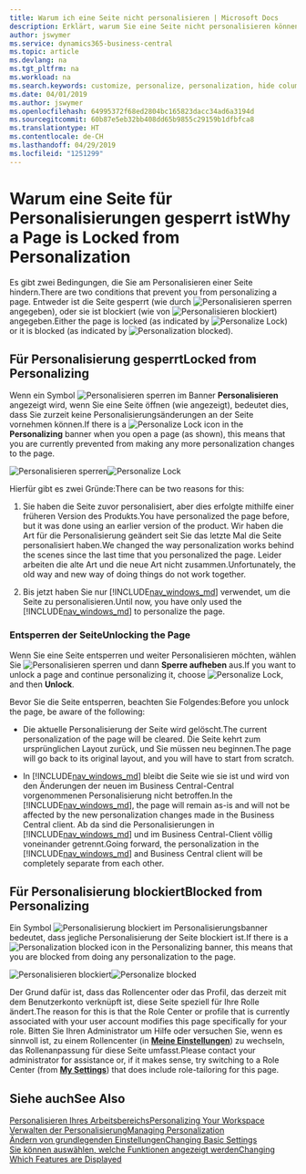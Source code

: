 ```yaml
---
title: Warum ich eine Seite nicht personalisieren | Microsoft Docs
description: Erklärt, warum Sie eine Seite nicht personalisieren können und was Sie tun können, um sie zu entsperren, sodass Sie sie anpassen können.
author: jswymer
ms.service: dynamics365-business-central
ms.topic: article
ms.devlang: na
ms.tgt_pltfrm: na
ms.workload: na
ms.search.keywords: customize, personalize, personalization, hide columns, remove fields, move fields
ms.date: 04/01/2019
ms.author: jswymer
ms.openlocfilehash: 64995372f68ed2804bc165823dacc34ad6a3194d
ms.sourcegitcommit: 60b87e5eb32bb408dd65b9855c29159b1dfbfca8
ms.translationtype: HT
ms.contentlocale: de-CH
ms.lasthandoff: 04/29/2019
ms.locfileid: "1251299"
---
```

# <a name="why-a-page-is-locked-from-personalization"></a><span data-ttu-id="5817a-103">Warum eine Seite für Personalisierungen gesperrt ist</span><span class="sxs-lookup"><span data-stu-id="5817a-103">Why a Page is Locked from Personalization</span></span>

<span data-ttu-id="5817a-104">Es gibt zwei Bedingungen, die Sie am Personalisieren einer Seite hindern.</span><span class="sxs-lookup"><span data-stu-id="5817a-104">There are two conditions that prevent you from personalizing a page.</span></span> <span data-ttu-id="5817a-105">Entweder ist die Seite gesperrt (wie durch ![Personalisieren sperren](media/personalization-lock-icon.png "Personalisieren sperren") angegeben), oder sie ist blockiert (wie von ![Personalisieren blockiert](media/personalization-blocked-icon.png "Personalisieren blockiert")) angegeben.</span><span class="sxs-lookup"><span data-stu-id="5817a-105">Either the page is locked (as indicated by ![Personalize Lock](media/personalization-lock-icon.png "Personalize lock")) or it is blocked (as indicated by ![Personalization blocked](media/personalization-blocked-icon.png "Personalization blocked")).</span></span>

## <a name="locked-from-personalizing"></a><span data-ttu-id="5817a-106">Für Personalisierung gesperrt</span><span class="sxs-lookup"><span data-stu-id="5817a-106">Locked from Personalizing</span></span>

<span data-ttu-id="5817a-107">Wenn ein Symbol ![Personalisieren sperren](media/personalization-lock-icon.png "Personalisieren sperren") im Banner **Personalisieren** angezeigt wird, wenn Sie eine Seite öffnen (wie angezeigt), bedeutet dies, dass Sie zurzeit keine Personalisierungsänderungen an der Seite vornehmen können.</span><span class="sxs-lookup"><span data-stu-id="5817a-107">If there is a ![Personalize Lock](media/personalization-lock-icon.png "Personalize lock") icon in the **Personalizing** banner when you open a page (as shown), this means that you are currently prevented from making any more personalization changes to the page.</span></span>

<span data-ttu-id="5817a-108">![Personalisieren sperren](media/personalization-locked.png "Personalisieren sperren")</span><span class="sxs-lookup"><span data-stu-id="5817a-108">![Personalize Lock](media/personalization-locked.png "Personalize lock")</span></span>


<!-- This is because we changed the way personalization works behind the scenes since the last time that you personalized the page. Unfortunately, the old way and new of doing things do not work together.

The page currently includes the last personalization changes that you made. If you want to continue personalizing the page, then you can choose the lock icon and then **Unlock**. Just be aware that if you choose to unlock the page, the current personalization of the page will be cleared, and you will have to start from scratch.
-->

<span data-ttu-id="5817a-109">Hierfür gibt es zwei Gründe:</span><span class="sxs-lookup"><span data-stu-id="5817a-109">There can be two reasons for this:</span></span>

1. <span data-ttu-id="5817a-110">Sie haben die Seite zuvor personalisiert, aber dies erfolgte mithilfe einer früheren Version des Produkts.</span><span class="sxs-lookup"><span data-stu-id="5817a-110">You have personalized the page before, but it was done using an earlier version of the product.</span></span> <span data-ttu-id="5817a-111">Wir haben die Art für die Personalisierung geändert seit Sie das letzte Mal die Seite personalisiert haben.</span><span class="sxs-lookup"><span data-stu-id="5817a-111">We changed the way personalization works behind the scenes since the last time that you personalized the page.</span></span> <span data-ttu-id="5817a-112">Leider arbeiten die alte Art und die neue Art nicht zusammen.</span><span class="sxs-lookup"><span data-stu-id="5817a-112">Unfortunately, the old way and new way of doing things do not work together.</span></span>

2. <span data-ttu-id="5817a-113">Bis jetzt haben Sie nur [!INCLUDE[nav_windows_md](includes/nav_windows_md.md)] verwendet, um die Seite zu personalisieren.</span><span class="sxs-lookup"><span data-stu-id="5817a-113">Until now, you have only used the [!INCLUDE[nav_windows_md](includes/nav_windows_md.md)] to personalize the page.</span></span>

### <a name="unlocking-the-page"></a><span data-ttu-id="5817a-114">Entsperren der Seite</span><span class="sxs-lookup"><span data-stu-id="5817a-114">Unlocking the Page</span></span>

<span data-ttu-id="5817a-115">Wenn Sie eine Seite entsperren und weiter Personalisieren möchten, wählen Sie ![Personalisieren sperren](media/personalization-lock-icon.png "Personalisieren sperren") und dann **Sperre aufheben** aus.</span><span class="sxs-lookup"><span data-stu-id="5817a-115">If you want to unlock a page and continue personalizing it, choose ![Personalize Lock](media/personalization-lock-icon.png "Personalize lock"), and then **Unlock**.</span></span>  

<span data-ttu-id="5817a-116">Bevor Sie die Seite entsperren, beachten Sie Folgendes:</span><span class="sxs-lookup"><span data-stu-id="5817a-116">Before you unlock the page, be aware of the following:</span></span>

- <span data-ttu-id="5817a-117">Die aktuelle Personalisierung der Seite wird gelöscht.</span><span class="sxs-lookup"><span data-stu-id="5817a-117">The current personalization of the page will be cleared.</span></span> <span data-ttu-id="5817a-118">Die Seite kehrt zum ursprünglichen Layout zurück, und Sie müssen neu beginnen.</span><span class="sxs-lookup"><span data-stu-id="5817a-118">The page will go back to its original layout, and you will have to start from scratch.</span></span>

- <span data-ttu-id="5817a-119">In [!INCLUDE[nav_windows_md](includes/nav_windows_md.md)] bleibt die Seite wie sie ist und wird von den Änderungen der neuen im Business Central-Central vorgenommenen Personalisierung nicht betroffen.</span><span class="sxs-lookup"><span data-stu-id="5817a-119">In the [!INCLUDE[nav_windows_md](includes/nav_windows_md.md)], the page will remain as-is and will not be affected by the new personalization changes made in the Business Central client.</span></span> <span data-ttu-id="5817a-120">Ab da sind die Personalisierungen in [!INCLUDE[nav_windows_md](includes/nav_windows_md.md)] und im Business Central-Client völlig voneinander getrennt.</span><span class="sxs-lookup"><span data-stu-id="5817a-120">Going forward, the personalization in the [!INCLUDE[nav_windows_md](includes/nav_windows_md.md)] and Business Central client will be completely separate from each other.</span></span>

## <a name="blocked-from-personalizing"></a><span data-ttu-id="5817a-121">Für Personalisierung blockiert</span><span class="sxs-lookup"><span data-stu-id="5817a-121">Blocked from Personalizing</span></span>

<span data-ttu-id="5817a-122">Ein Symbol ![Personalisierung blockiert](media/personalization-blocked-icon.png "Personalisierung blockiert") im Personalisierungsbanner bedeutet, dass jegliche Personalisierung der Seite blockiert ist.</span><span class="sxs-lookup"><span data-stu-id="5817a-122">If there is a ![Personalization blocked](media/personalization-blocked-icon.png "Personalization blocked") icon in the Personalizing banner, this means that you are blocked from doing any personalization to the page.</span></span>

<span data-ttu-id="5817a-123">![Personalisieren blockiert](media/personalization-blocked.png "Personalisieren sperren")</span><span class="sxs-lookup"><span data-stu-id="5817a-123">![Personalize blocked](media/personalization-blocked.png "Personalize lock")</span></span>

<span data-ttu-id="5817a-124">Der Grund dafür ist, dass das Rollencenter oder das Profil, das derzeit mit dem Benutzerkonto verknüpft ist, diese Seite speziell für Ihre Rolle ändert.</span><span class="sxs-lookup"><span data-stu-id="5817a-124">The reason for this is that the Role Center or profile that is currently associated with your user account modifies this page specifically for your role.</span></span> <span data-ttu-id="5817a-125">Bitten Sie Ihren Administrator um Hilfe oder versuchen Sie, wenn es sinnvoll ist, zu einem Rollencenter (in [**Meine Einstellungen**](https://businesscentral.dynamics.com?page=9176 "Navigieren Sie direkt zu Ihrer Einstellungsseite in Business Central")) zu wechseln, das Rollenanpassung für diese Seite umfasst.</span><span class="sxs-lookup"><span data-stu-id="5817a-125">Please contact your administrator for assistance or, if it makes sense, try switching to a Role Center (from  [**My Settings**](https://businesscentral.dynamics.com?page=9176 "Go directly to your user settings page in Business Central")) that does include role-tailoring for this page.</span></span>

## <a name="see-also"></a><span data-ttu-id="5817a-126">Siehe auch</span><span class="sxs-lookup"><span data-stu-id="5817a-126">See Also</span></span>
[<span data-ttu-id="5817a-127">Personalisieren Ihres Arbeitsbereichs</span><span class="sxs-lookup"><span data-stu-id="5817a-127">Personalizing Your Workspace</span></span>](ui-personalization-manage.md)  
[<span data-ttu-id="5817a-128">Verwalten der Personalisierung</span><span class="sxs-lookup"><span data-stu-id="5817a-128">Managing Personalization</span></span>](ui-personalization-manage.md)  
[<span data-ttu-id="5817a-129">Ändern von grundlegenden Einstellungen</span><span class="sxs-lookup"><span data-stu-id="5817a-129">Changing Basic Settings</span></span>](ui-change-basic-settings.md)  
[<span data-ttu-id="5817a-130">Sie können auswählen, welche Funktionen angezeigt werden</span><span class="sxs-lookup"><span data-stu-id="5817a-130">Changing Which Features are Displayed</span></span>](ui-experiences.md)  
